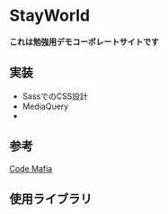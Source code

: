 # StayWorld

**これは勉強用デモコーポレートサイトです**

## 実装
- SassでのCSS設計
- MediaQuery
- 


## 参考
[Code Mafia](https://twitter.com/codemafia0000)

## 使用ライブラリ
